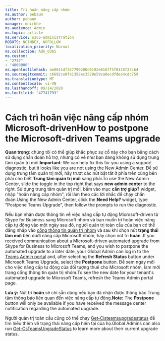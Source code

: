 ```yaml
---
title: Trì hoãn nâng cấp nhóm
ms.author: pebaum
author: pebaum
manager: mnirkhe
ms.audience: Admin
ms.topic: article
ms.service: o365-administration
ROBOTS: NOINDEX, NOFOLLOW
localization_priority: Normal
ms.collection: Adm_O365
ms.custom:
- "2737"
- "4000006"
ms.openlocfilehash: ae0611df247790200d0192e018ff5f0128f23cb4
ms.sourcegitcommit: c6692ce0fa1358ec3529e59ca0ecdfdea4cdc759
ms.translationtype: MT
ms.contentlocale: vi-VN
ms.lasthandoff: 09/14/2020
ms.locfileid: "47741793"
---
```

# <a name="how-to-postpone-the-microsoft-driven-teams-upgrade"></a><span data-ttu-id="0adf9-102">Cách trì hoãn việc nâng cấp nhóm Microsoft-driven</span><span class="sxs-lookup"><span data-stu-id="0adf9-102">How to postpone the Microsoft-driven Teams upgrade</span></span>

<span data-ttu-id="0adf9-103">**Quan trọng**: chúng tôi có thể giúp khắc phục sự cố này cho bạn bằng cách sử dụng chẩn đoán hỗ trợ, nhưng có vẻ như bạn đang không sử dụng trung tâm quản trị mới.</span><span class="sxs-lookup"><span data-stu-id="0adf9-103">**Important**: We can help fix this for you using a support diagnostic, but it looks like you are not using the New Admin Center.</span></span> <span data-ttu-id="0adf9-104">Để sử dụng trung tâm quản trị mới, hãy trượt các nút bật tắt ở phía trên cùng bên phải cho biết **Trung tâm quản trị mới** sang phải.</span><span class="sxs-lookup"><span data-stu-id="0adf9-104">To use the New Admin Center, slide the toggle in the top right that says **new admin center** to the right.</span></span> <span data-ttu-id="0adf9-105">Sử dụng trung tâm quản trị mới, bấm vào mục **cần trợ giúp?** widget, nhập "hoãn nâng cấp nhóm", rồi làm theo các lời nhắc để chạy chẩn đoán.</span><span class="sxs-lookup"><span data-stu-id="0adf9-105">Using the New Admin Center, click the **Need Help?** widget, type "Postpone Teams Upgrade", then follow the prompts to run the diagnostic.</span></span>

<span data-ttu-id="0adf9-106">Nếu bạn nhận được thông tin về việc nâng cấp tự động Microsoft-driven từ Skype for Business sang Microsoft nhóm và bạn muốn trì hoãn việc nâng cấp tự động vào một ngày sau đó, người quản trị toàn cầu của bạn có thể đăng nhập vào [cổng thông tin quản trị nhóm](https://admin.teams.microsoft.com/dashboard) và sau khi chọn nút **trạng thái làm mới** bên dưới nâng cấp Microsoft nhóm, hãy chọn nút trì **hoãn** .</span><span class="sxs-lookup"><span data-stu-id="0adf9-106">If you received communication about a Microsoft-driven automated upgrade from Skype for Business to Microsoft Teams, and you wish to postpone the automated upgrade to a later date, your Global Admin can log in to the [Teams Admin portal](https://admin.teams.microsoft.com/dashboard) and, after selecting the **Refresh Status** button under Microsoft Teams Upgrade, select the **Postpone** button.</span></span> <span data-ttu-id="0adf9-107">Để xem ngày mới cho việc nâng cấp tự động của đối tượng thuê cho Microsoft nhóm, làm mới trang cổng thông tin quản trị nhóm.</span><span class="sxs-lookup"><span data-stu-id="0adf9-107">To see the new date for your tenant's automated upgrade to Microsoft Teams, refresh the Teams Admin portal page.</span></span>

<span data-ttu-id="0adf9-108">**Lưu ý:** Nút trì **hoãn** sẽ chỉ sẵn dùng nếu bạn đã nhận được thông báo Trung tâm thông báo liên quan đến việc nâng cấp tự động.</span><span class="sxs-lookup"><span data-stu-id="0adf9-108">**Note:** The **Postpone** button will only be available if you have received the message center notification regarding the automated upgrade.</span></span> 

<span data-ttu-id="0adf9-109">Người quản trị toàn cầu cũng có thể chạy [Get-Cisteamsupgradestatus](https://docs.microsoft.com/powershell/module/skype/get-csteamsupgradestatus?view=skype-ps) để tìm hiểu thêm về trạng thái nâng cấp hiện tại của họ.</span><span class="sxs-lookup"><span data-stu-id="0adf9-109">Global Admins can also run [Get-CsTeamsUpgradeStatus](https://docs.microsoft.com/powershell/module/skype/get-csteamsupgradestatus?view=skype-ps) to learn more about their current upgrade status.</span></span>
